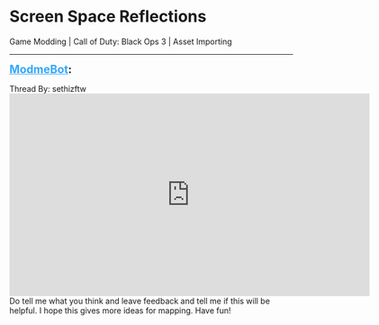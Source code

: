 # Screen Space Reflections
Game Modding | Call of Duty: Black Ops 3 | Asset Importing

---
<strong style="font-size: 1.4em;"><span style="text-decoration: underline;text-decoration-color: #34a7f9;"><span style="color:#34a7f9;">ModmeBot</span></span>:</strong>

<p>Thread By: sethizftw<br /><iframe type="text/html" width="640" height="360" src="https://www.youtube.com/embed/iFjtF_o9mm4" frameborder="0"></iframe><br />Do tell me what you think and leave feedback and tell me if this will be helpful. I hope this gives more ideas for mapping. Have fun!</p>
